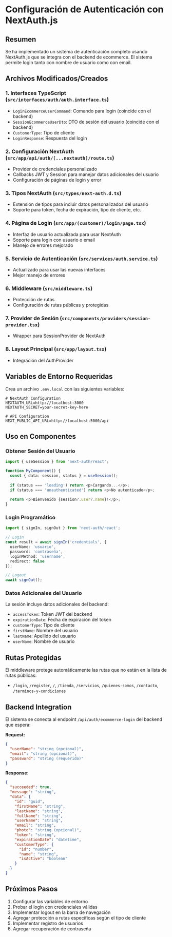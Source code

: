 # Configuración de Autenticación con NextAuth.js

## Resumen
Se ha implementado un sistema de autenticación completo usando NextAuth.js que se integra con el backend de ecommerce. El sistema permite login tanto con nombre de usuario como con email.

## Archivos Modificados/Creados

### 1. Interfaces TypeScript (`src/interfaces/auth/auth.interface.ts`)
- `LoginEcommerceUserCommand`: Comando para login (coincide con el backend)
- `SessionEcommerceUserDto`: DTO de sesión del usuario (coincide con el backend)
- `CustomerType`: Tipo de cliente
- `LoginResponse`: Respuesta del login

### 2. Configuración NextAuth (`src/app/api/auth/[...nextauth]/route.ts`)
- Provider de credenciales personalizado
- Callbacks JWT y Session para manejar datos adicionales del usuario
- Configuración de páginas de login y error

### 3. Tipos NextAuth (`src/types/next-auth.d.ts`)
- Extensión de tipos para incluir datos personalizados del usuario
- Soporte para token, fecha de expiración, tipo de cliente, etc.

### 4. Página de Login (`src/app/(customer)/login/page.tsx`)
- Interfaz de usuario actualizada para usar NextAuth
- Soporte para login con usuario o email
- Manejo de errores mejorado

### 5. Servicio de Autenticación (`src/services/auth.service.ts`)
- Actualizado para usar las nuevas interfaces
- Mejor manejo de errores

### 6. Middleware (`src/middleware.ts`)
- Protección de rutas
- Configuración de rutas públicas y protegidas

### 7. Provider de Sesión (`src/components/providers/session-provider.tsx`)
- Wrapper para SessionProvider de NextAuth

### 8. Layout Principal (`src/app/layout.tsx`)
- Integración del AuthProvider

## Variables de Entorno Requeridas

Crea un archivo `.env.local` con las siguientes variables:

```env
# NextAuth Configuration
NEXTAUTH_URL=http://localhost:3000
NEXTAUTH_SECRET=your-secret-key-here

# API Configuration
NEXT_PUBLIC_API_URL=http://localhost:5000/api
```

## Uso en Componentes

### Obtener Sesión del Usuario
```typescript
import { useSession } from 'next-auth/react';

function MyComponent() {
  const { data: session, status } = useSession();
  
  if (status === 'loading') return <p>Cargando...</p>;
  if (status === 'unauthenticated') return <p>No autenticado</p>;
  
  return <p>Bienvenido {session?.user?.name}!</p>;
}
```

### Login Programático
```typescript
import { signIn, signOut } from 'next-auth/react';

// Login
const result = await signIn('credentials', {
  userName: 'usuario',
  password: 'contraseña',
  loginMethod: 'username',
  redirect: false
});

// Logout
await signOut();
```

### Datos Adicionales del Usuario
La sesión incluye datos adicionales del backend:
- `accessToken`: Token JWT del backend
- `expirationDate`: Fecha de expiración del token
- `customerType`: Tipo de cliente
- `firstName`: Nombre del usuario
- `lastName`: Apellido del usuario
- `userName`: Nombre de usuario

## Rutas Protegidas

El middleware protege automáticamente las rutas que no están en la lista de rutas públicas:
- `/login`, `/register`, `/`, `/tienda`, `/servicios`, `/quienes-somos`, `/contacto`, `/terminos-y-condiciones`

## Backend Integration

El sistema se conecta al endpoint `/api/auth/ecommerce-login` del backend que espera:

**Request:**
```json
{
  "userName": "string (opcional)",
  "email": "string (opcional)", 
  "password": "string (requerido)"
}
```

**Response:**
```json
{
  "succeeded": true,
  "message": "string",
  "data": {
    "id": "guid",
    "firstName": "string",
    "lastName": "string", 
    "fullName": "string",
    "userName": "string",
    "email": "string",
    "photo": "string (opcional)",
    "token": "string",
    "expirationDate": "datetime",
    "customerType": {
      "id": "number",
      "name": "string",
      "isActive": "boolean"
    }
  }
}
```

## Próximos Pasos

1. Configurar las variables de entorno
2. Probar el login con credenciales válidas
3. Implementar logout en la barra de navegación
4. Agregar protección a rutas específicas según el tipo de cliente
5. Implementar registro de usuarios
6. Agregar recuperación de contraseña
